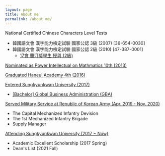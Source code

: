 ```yaml
---
layout: page
title: About me
permalink: /about me/
---
```


National Certified Chinese Characters Level Tests
  - 韓國語文會 漢字能力檢定試驗 國家公認 3級 (2007) [36-654-0030]
  - 韓國語文會 漢字能力檢定試驗 國家公認 2級 (2010) [47-387-0001]
    - [17會 蘭汀奬學生 授與 (2級)](https://www.hanja.re.kr/)

[Nominated as Power Intellectual on Mathmatics 10th (2013)](https://kin.naver.com/profile/index.naver?u=SFYWO6QJg73UnGImd%2Fhl%2F%2Bw7qNk2f9qn6NSbKRv0GN4%3D)

[Graduated Haneul Academy 4th (2016)](http://haneul.hs.kr/)

[Entered Sungkyunkwan University (2017)](https://www.skku.edu/skku/index.do)
  - [[Bachelor] Global Business Administration (GBA)](https://globalbiz.skku.edu/gba/index.do)
 
[Served Military Service at Republic of Korean Army (Apr. 2019 - Nov. 2020)](https://ko.wikipedia.org/wiki/%EC%88%98%EB%8F%84%EA%B8%B0%EA%B3%84%ED%99%94%EB%B3%B4%EB%B3%91%EC%82%AC%EB%8B%A8)
  - The Capital Mechanized Infantry Devision
  - The 1st Mechanized Infantry Brigade
  - Supply Manager

[Attending Sungkyunkwan University (2017 ~ Now)](https://www.skku.edu/skku/index.do)
  - Academic Excellent Scholarship (2017 Spring)
  - Dean's List (2021 Fall)
